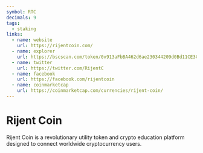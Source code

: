 ```yaml
---
symbol: RTC
decimals: 9
tags:
  - staking
links:
  - name: website
    url: https://rijentcoin.com/
  - name: explorer
    url: https://bscscan.com/token/0x913aFbBA462d6ae230344209d0Bd11CE3CE92Ed1
  - name: twitter
    url: https://twitter.com/RijentC
  - name: facebook
    url: https://facebook.com/rijentcoin
  - name: coinmarketcap
    url: https://coinmarketcap.com/currencies/rijent-coin/
---
```


# Rijent Coin

Rijent Coin is a revolutionary utility token and crypto education platform designed to connect worldwide cryptocurrency users.
